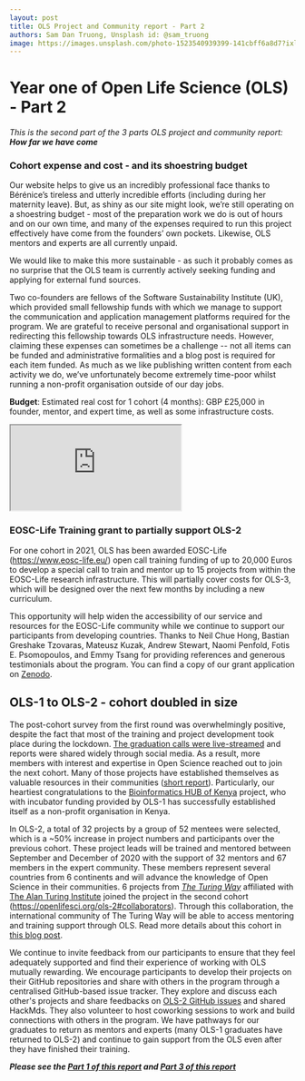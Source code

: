 ```yaml
---
layout: post
title: OLS Project and Community report - Part 2
authors: Sam Dan Truong, Unsplash id: @sam_truong
image: https://images.unsplash.com/photo-1523540939399-141cbff6a8d7?ixlib=rb-1.2.1&ixid=eyJhcHBfaWQiOjEyMDd9&auto=format&fit=crop&w=1650&q=80
---
```


# Year one of Open Life Science (OLS) - Part 2

*This is the second part of the 3 parts OLS project and community report: **How far we have come***

### Cohort expense and cost - and its shoestring budget 

Our website helps to give us an incredibly professional face thanks to Bérénice’s tireless and utterly incredible efforts (including during her maternity leave). But, as shiny as our site might look, we’re still operating on a shoestring budget - most of the preparation work we do is out of hours and on our own time, and many of the expenses required to run this project effectively have come from the founders’ own pockets. Likewise, OLS mentors and experts are all currently unpaid. 

We would like to make this more sustainable - as such it probably comes as no surprise that the OLS team is currently actively seeking funding and applying for external fund sources. 

Two co-founders are fellows of the Software Sustainability Institute (UK), which provided small fellowship funds with which we manage to support the communication and application management platforms required for the program. We are grateful to receive personal and organisational support in redirecting this fellowship towards OLS infrastructure needs. However, claiming these expenses can sometimes be a challenge -- not all items can be funded and administrative formalities and a blog post is required for each item funded. As much as we like publishing written content from each activity we do, we’ve unfortunately become extremely time-poor whilst running a non-profit organisation outside of our day jobs.

**Budget**: Estimated real cost for 1 cohort (4 months): GBP £25,000 in founder, mentor, and expert time, as well as some infrastructure costs.

<iframe src="https://docs.google.com/spreadsheets/d/1_Q8atU9Xsh5aXQuQpxizyMUdKWug_jYgMobzhxxPE8c/pubhtml?widget=true&amp;headers=false"></iframe>

### EOSC-Life Training grant to partially support OLS-2

For one cohort in 2021, OLS has been awarded EOSC-Life (https://www.eosc-life.eu/) open call training funding of up to 20,000 Euros to develop a special call to train and mentor up to 15 projects from within the EOSC-Life research infrastructure. This will partially cover costs for OLS-3, which will be designed over the next few months by including a new curriculum.

This opportunity will help widen the accessibility of our service and resources for the EOSC-Life community while we continue to support our participants from developing countries. Thanks to Neil Chue Hong, Bastian Greshake Tzovaras, Mateusz Kuzak, Andrew Stewart, Naomi Penfold, Fotis E. Psomopoulos, and Emmy Tsang for providing references and generous testimonials about the program. You can find a copy of our grant application  on [Zenodo](https://zenodo.org/record/4060367).

## OLS-1 to OLS-2 - cohort doubled in size

The post-cohort survey from the first round was overwhelmingly positive, despite the fact that most of the training and project development took place during the lockdown. [The graduation calls were live-streamed](https://www.youtube.com/watch?v=2wuy56LcHEw&list=PL1CvC6Ez54KB6U9GtjOjwESMurHgT41qM) and reports were shared widely through social media. As a result, more members with interest and expertise in Open Science reached out to join the next cohort. Many of those projects have established themselves as valuable resources in their communities ([short report](https://openlifesci.org/posts/2020/05/27/ols1-wrapup/)). Particularly, our heartiest congratulations to the [Bioinformatics HUB of Kenya](https://bioinformaticshubofkenya.wordpress.com/) project, who with incubator funding provided by OLS-1 has successfully established itself as a non-profit organisation in Kenya. 


In OLS-2, a total of 32 projects by a group of 52 mentees were selected, which is a ~50% increase in project numbers and participants over the previous cohort. These project leads will be trained and mentored between September and December of 2020 with the support of 32 mentors and 67 members in the expert community. These members represent several countries from 6 continents and will advance the knowledge of Open Science in their communities. 6 projects from [_The Turing Way_](https://the-turing-way.netlify.app/welcome) affiliated with [The Alan Turing Institute](https://www.turing.ac.uk/) joined the project in the second cohort (https://openlifesci.org/ols-2#collaborators). Through this collaboration, the international community of The Turing Way will be able to access mentoring and training support through OLS. Read more details about this cohort in [this blog post](https://openlifesci.org/posts/2020/09/01/ols2-announcement/).

We continue to invite feedback from our participants to ensure that they feel adequately supported and find their experience of working with OLS mutually rewarding. We encourage participants to develop their projects on their GitHub repositories and share with others in the program through a centralised GitHub-based issue tracker. They explore and discuss each other's projects and share feedbacks on [OLS-2 GitHub issues](https://github.com/open-life-science/ols-2/issues) and shared HackMds. They also volunteer to host coworking sessions to work and build connections with others in the program. We have pathways for our graduates to return as mentors and experts (many OLS-1 graduates have returned to OLS-2) and continue to gain support from the OLS even after they have finished their training.

***Please see the [Part 1 of this report](./2020-10-01-annual-report-part-1) and [Part 3 of this report](./2020-10-01-annual-report-part-3)***

